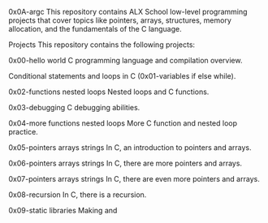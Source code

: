 0x0A-argc
This repository contains ALX School low-level programming projects that cover topics like pointers, arrays, structures, memory allocation, and the fundamentals of the C language.

Projects This repository contains the following projects:

0x00-hello world
C programming language and compilation overview.

Conditional statements and loops in C (0x01-variables if else while).

0x02-functions nested loops
Nested loops and C functions.

0x03-debugging
C debugging abilities.

0x04-more functions nested loops
More C function and nested loop practice.

0x05-pointers arrays strings
In C, an introduction to pointers and arrays.

0x06-pointers arrays strings
In C, there are more pointers and arrays.

0x07-pointers arrays strings
In C, there are even more pointers and arrays.

0x08-recursion
In C, there is a recursion.

0x09-static libraries
Making and
